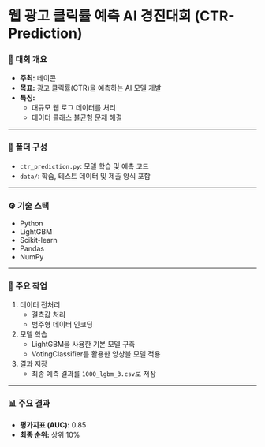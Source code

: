 # 웹 광고 클릭률 예측 AI 경진대회 (CTR-Prediction)

### 📌 대회 개요
- **주최:** 데이콘
- **목표:** 광고 클릭률(CTR)을 예측하는 AI 모델 개발
- **특징:**  
  - 대규모 웹 로그 데이터를 처리  
  - 데이터 클래스 불균형 문제 해결  

---

### 📂 폴더 구성
- `ctr_prediction.py`: 모델 학습 및 예측 코드
- `data/`: 학습, 테스트 데이터 및 제출 양식 포함

---

### ⚙️ 기술 스택
- Python
- LightGBM
- Scikit-learn
- Pandas
- NumPy

---

### 📝 주요 작업
1. 데이터 전처리
   - 결측값 처리
   - 범주형 데이터 인코딩
2. 모델 학습
   - LightGBM을 사용한 기본 모델 구축
   - VotingClassifier를 활용한 앙상블 모델 적용
3. 결과 저장
   - 최종 예측 결과를 `1000_lgbm_3.csv`로 저장

---

### 📊 주요 결과
- **평가지표 (AUC):** 0.85
- **최종 순위:** 상위 10%

